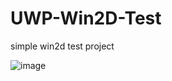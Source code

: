 # UWP-Win2D-Test

simple win2d test project

![image](https://user-images.githubusercontent.com/28939926/177021441-ac52996c-88b7-41f8-a6bb-46f27dea2f94.png)
